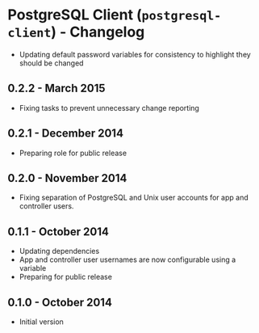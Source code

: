 # PostgreSQL Client (`postgresql-client`) - Changelog

* Updating default password variables for consistency to highlight they should be changed
## 0.2.2 - March 2015

* Fixing tasks to prevent unnecessary change reporting

## 0.2.1 - December 2014

* Preparing role for public release

## 0.2.0 - November 2014

* Fixing separation of PostgreSQL and Unix user accounts for app and controller users.

## 0.1.1 - October 2014

* Updating dependencies
* App and controller user usernames are now configurable using a variable
* Preparing for public release

## 0.1.0 - October 2014

* Initial version
